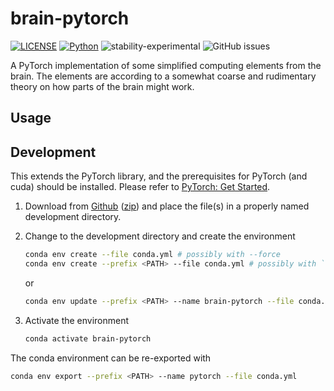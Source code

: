 # brain-pytorch

[![LICENSE](https://img.shields.io/badge/license-GPL2.0-green?style=for-the-badge)](https://github.com/jeblad/brain-pytorch/blob/master/LICENSE)
[![Python](https://img.shields.io/badge/python-3.7-blue.svg?style=for-the-badge)](https://www.python.org/)
![stability-experimental](https://img.shields.io/badge/stability-experimental-orange.svg?style=for-the-badge)
![GitHub issues](https://img.shields.io/github/issues-raw/jeblad/brain-pytorch?style=for-the-badge)

A PyTorch implementation of some simplified computing elements from the brain. The elements are according to a somewhat coarse and rudimentary theory on how parts of the brain might work.

## Usage



## Development

This extends the PyTorch library, and the prerequisites for PyTorch (and cuda) should be installed. Please refer to [PyTorch: Get Started](https://pytorch.org/get-started/locally/).

1. Download from [Github](https://github.com/jeblad/brain-pytorch) ([zip](https://github.com/jeblad/brain-pytorch/archive/master.zip)) and place the file(s) in a properly named development directory.

2. Change to the development directory and create the environment

	```bash
	conda env create --file conda.yml # possibly with --force
	conda env create --prefix <PATH> --file conda.yml # possibly with `<PATH>` like `/home/john/.conda/envs/pytorch`
	```

	or

	```bash
	conda env update --prefix <PATH> --name brain-pytorch --file conda.yml
	```

3. Activate the environment

	```bash
	conda activate brain-pytorch
	```

The conda environment can be re-exported with

```bash
conda env export --prefix <PATH> --name pytorch --file conda.yml
```
